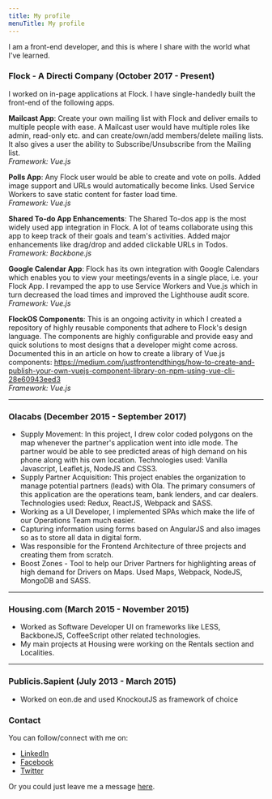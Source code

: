 ```yaml
---
title: My profile
menuTitle: My profile
---
```


I am a front-end developer, and this is where I share with the world what I've learned.

### Flock - A Directi Company (October 2017 - Present)

I worked on in-page applications at Flock. I have single-handedly built the front-end of the following apps.

**Mailcast App**:
Create your own mailing list with Flock and deliver emails to multiple people with ease. A Mailcast user would have multiple roles like admin, read-only etc. and can create/own/add members/delete mailing lists. It also gives a user the ability to Subscribe/Unsubscribe from the Mailing list.<br/>
_Framework: Vue.js_

**Polls App**:
Any Flock user would be able to create and vote on polls. Added image support and URLs would automatically become links. Used Service Workers to save static content for faster load time.<br/>
_Framework: Vue.js_

**Shared To-do App Enhancements**:
The Shared To-dos app is the most widely used app integration in Flock. A lot of teams collaborate using this app to keep track of their goals and team's activities. Added major enhancements like drag/drop and added clickable URLs in Todos.<br/>
_Framework: Backbone.js_

**Google Calendar App**:
Flock has its own integration with Google Calendars which enables you to view your meetings/events in a single place, i.e. your Flock App.
I revamped the app to use Service Workers and Vue.js which in turn decreased the load times and improved the Lighthouse audit score.<br/>
_Framework: Vue.js_

**FlockOS Components**:
This is an ongoing activity in which I created a repository of highly reusable components that adhere to Flock's design language. The components are highly configurable and provide easy and quick solutions to most designs that a developer might come across.
Documented this in an article on how to create a library of Vue.js components: https://medium.com/justfrontendthings/how-to-create-and-publish-your-own-vuejs-component-library-on-npm-using-vue-cli-28e60943eed3<br/>
_Framework: Vue.js_

---

### Olacabs (December 2015 - September 2017)

- Supply Movement: In this project, I drew color coded polygons on the map whenever the partner's application went into idle mode. The partner would be able to see predicted areas of high demand on his phone along with his own location. Technologies used: Vanilla Javascript, Leaflet.js, NodeJS and CSS3.
- Supply Partner Acquisition: This project enables the organization to manage potential partners (leads) with Ola. The primary consumers of this application are the operations team, bank lenders, and car dealers. Technologies used: Redux, ReactJS, Webpack and SASS.
- Working as a UI Developer, I implemented SPAs which make the life of our Operations Team much easier.
- Capturing information using forms based on AngularJS and also images so as to store all data in digital form.
- Was responsible for the Frontend Architecture of three projects and creating them from scratch.
- Boost Zones - Tool to help our Driver Partners for highlighting areas of high demand for Drivers on Maps. Used Maps, Webpack, NodeJS, MongoDB and SASS.

---

### Housing.com (March 2015 - November 2015)

- Worked as Software Developer UI on frameworks like LESS, BackboneJS, CoffeeScript other related technologies.
- My main projects at Housing were working on the Rentals section and Localities.

---

### Publicis.Sapient (July 2013 - March 2015)

- Worked on eon.de and used KnockoutJS as framework of choice

### Contact

You can follow/connect with me on:

- [LinkedIn](https://linkedin.com/in/divyam-rastogi)
- [Facebook](https://facebook.com/rastogidivyam)
- [Twitter](https://twitter.com/divyamrstogi)

Or you could just leave me a message [here](../contact).
